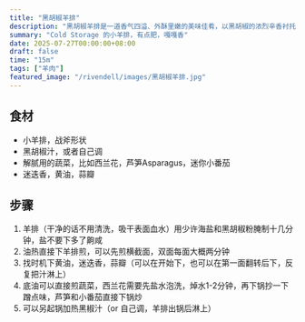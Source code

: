 ```yaml
---
title: "黑胡椒羊排"
description: "黑胡椒羊排是一道香气四溢、外酥里嫩的美味佳肴，以黑胡椒的浓烈辛香衬托羊排的鲜嫩多汁，风味独特，回味悠长。"
summary: "Cold Storage 的小羊排，有点肥，嘎嘎香"
date: 2025-07-27T00:00:00+08:00
draft: false
time: "15m"
tags: ["羊肉"]
featured_image: "/rivendell/images/黑胡椒羊排.jpg"
---
```


## 食材

- 小羊排，战斧形状
- 黑胡椒汁，或者自己调
- 解腻用的蔬菜，比如西兰花，芦笋Asparagus，迷你小番茄
- 迷迭香，黄油，蒜瓣

## 步骤

1. 羊排（干净的话不用清洗，吸干表面血水）用少许海盐和黑胡椒粉腌制十几分钟，盐不要下多了齁咸
2. 油热直接下羊排煎，可以先煎横截面，双面每面大概两分钟
3. 找时机下黄油，迷迭香，蒜瓣（可以在开始下，也可以在第一面翻转后下，反复把汁淋上）
4. 底油可以直接煎蔬菜，西兰花需要先盐水泡洗，焯水1-2分钟，再下锅抄一下蹭点味，芦笋和小番茄直接下锅炒
5. 可以另起锅加热黑椒汁（or 自己调，羊排出锅后淋上）
